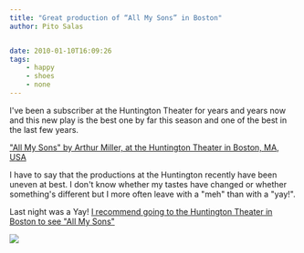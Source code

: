 ```yaml
---
title: "Great production of “All My Sons” in Boston"
author: Pito Salas


date: 2010-01-10T16:09:26
tags:
    - happy
    - shoes
    - none
---
```




I've been a subscriber at the Huntington Theater for years and years now and
this new play is the best one by far this season and one of the best in the
last few years.

["All My Sons" by Arthur Miller, at the Huntington Theater in Boston, MA,
USA](<http://feeds.feedburner.com/UrbanPlanningBlog>)

I have to say that the productions at the Huntington recently have been uneven
at best. I don't know whether my tastes have changed or whether something's
different but I more often leave with a "meh" than with a "yay!".

Last night was a Yay! [I recommend going to the Huntington Theater in Boston
to see "All My
Sons"](<http://www.huntingtontheatre.org/season/0910/sons/press.aspx>)

![](https://i0.wp.com/img.zemanta.com/pixy.gif?w=584)


